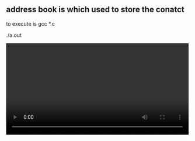 <h2>address book is which used to store the conatct</h2>
<p> to execute is gcc *.c </p>
<p>./a.out </p>
<video src="demo.mp4" controls width="500">
  Your browser does not support the video tag.
[![Watch the video](https://img.youtube.com/vi/wOpmuo5jnRA/maxresdefault.jpg)](https://youtu.be/wOpmuo5jnRA)


